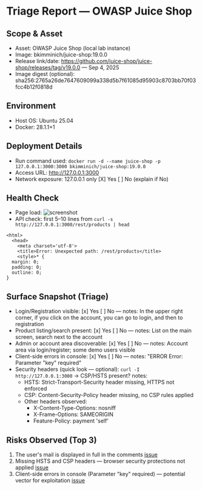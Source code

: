 # Triage Report — OWASP Juice Shop

## Scope & Asset
- Asset: OWASP Juice Shop (local lab instance)
- Image: bkimminich/juice-shop:19.0.0
- Release link/date: https://github.com/juice-shop/juice-shop/releases/tag/v19.0.0 — Sep 4, 2025
- Image digest (optional): sha256:2765a26de7647609099a338d5b7f61085d95903c8703bb70f03fcc4b12f0818d

## Environment
- Host OS: Ubuntu 25.04
- Docker: 28.1.1+1

## Deployment Details
- Run command used: `docker run -d --name juice-shop -p 127.0.0.1:3000:3000 bkimminich/juice-shop:19.0.0`
- Access URL: http://127.0.0.1:3000
- Network exposure: 127.0.0.1 only [X] Yes  [ ] No  (explain if No)

## Health Check
- Page load: ![screenshot](/images/lab1/screenshot.png)
- API check: first 5–10 lines from `curl -s http://127.0.0.1:3000/rest/products | head`
```
<html>
  <head>
    <meta charset='utf-8'> 
    <title>Error: Unexpected path: /rest/products</title>
    <style>* {
  margin: 0;
  padding: 0;
  outline: 0;
}
```

## Surface Snapshot (Triage)
- Login/Registration visible: [x] Yes  [ ] No — notes: In the upper right corner, if you click on the account, you can go to login, and then to registration
- Product listing/search present: [x] Yes  [ ] No — notes: List on the main screen, search next to the account
- Admin or account area discoverable: [x] Yes  [ ] No — notes: Account area via login/register; some demo users visible
- Client-side errors in console: [x] Yes  [ ] No — notes: "ERROR Error: Parameter "key" required"
- Security headers (quick look — optional): `curl -I http://127.0.0.1:3000` → CSP/HSTS present? notes:
  - HSTS: Strict-Transport-Security header missing, HTTPS not enforced
  - CSP: Content-Security-Policy header missing, no CSP rules applied
  - Other headers observed: 
      - X-Content-Type-Options: nosniff
      - X-Frame-Options: SAMEORIGIN
      - Feature-Policy: payment 'self'

## Risks Observed (Top 3)
1) The user's mail is displayed in full in the comments [issue](https://github.com/Darya-Tolmeneva/F25-DevSecOps-Intro/issues/1)
2) Missing HSTS and CSP headers — browser security protections not applied [issue](https://github.com/Darya-Tolmeneva/F25-DevSecOps-Intro/issues/2)
3) Client-side errors in console (Parameter "key" required) — potential vector for exploitation [issue](https://github.com/Darya-Tolmeneva/F25-DevSecOps-Intro/issues/3)
